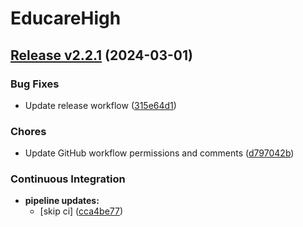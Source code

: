 # EducareHigh

## [Release v2.2.1](https://github.com/GreatIdeasGH/EducareHigh/releases/tag/v2.2.1) (2024-03-01)

### Bug Fixes

* Update release workflow ([315e64d1](https://github.com/GreatIdeasGH/EducareHigh/commit/315e64d1fedc26fbbe68c52c9894140259b8ff31))

### Chores

* Update GitHub workflow permissions and comments ([d797042b](https://github.com/GreatIdeasGH/EducareHigh/commit/d797042b15e57db14560f07dcb7b6d5d068eb22d))

### Continuous Integration

* **pipeline updates:**
  * [skip ci] ([cca4be77](https://github.com/GreatIdeasGH/EducareHigh/commit/cca4be779bbb405bae179042a65ec5b79c7ad3de))